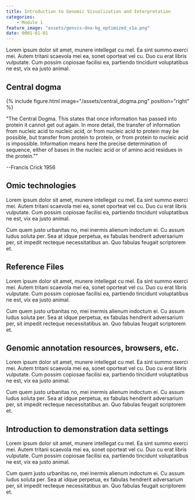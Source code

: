 ```yaml
---
title: Introduction to Genomic Visualization and Interpretation
categories:
    - Module 1
feature_image: "assets/genvis-dna-bg_optimized_v1a.png"
date: 0001-01-01
---
```


Lorem ipsum dolor sit amet, munere intellegat cu mel. Ea sint summo exerci mei. Autem tritani scaevola mei ea, sonet oporteat vel cu. Duo cu erat libris vulputate. Cum possim copiosae facilisi ea, partiendo tincidunt voluptatibus ne est, vix ea justo animal.

## Central dogma

{% include figure.html image="/assets/central_dogma.png" position="right" %}

"The Central Dogma. This states that once information has passed into protein it cannot get out again. In more detail, the transfer of information from nucleic acid to nucleic acid, or from nucleic acid to protein may be possible, but transfer from protein to protein, or from protein to nucleic acid is impossible. Information means here the precise determination of sequence, either of bases in the nucleic acid or of amino acid residues in the protein.""

--Francis Crick 1956

## Omic technologies

Lorem ipsum dolor sit amet, munere intellegat cu mel. Ea sint summo exerci mei. Autem tritani scaevola mei ea, sonet oporteat vel cu. Duo cu erat libris vulputate. Cum possim copiosae facilisi ea, partiendo tincidunt voluptatibus ne est, vix ea justo animal.

Cum quem justo urbanitas no, mei inermis alienum indoctum ei. Cu assum ludus soluta per. Sea at idque perpetua, ex fabulas hendrerit adversarium per, sit impedit recteque necessitatibus an. Quo fabulas feugait scriptorem et.

## Reference Files

Lorem ipsum dolor sit amet, munere intellegat cu mel. Ea sint summo exerci mei. Autem tritani scaevola mei ea, sonet oporteat vel cu. Duo cu erat libris vulputate. Cum possim copiosae facilisi ea, partiendo tincidunt voluptatibus ne est, vix ea justo animal.

Cum quem justo urbanitas no, mei inermis alienum indoctum ei. Cu assum ludus soluta per. Sea at idque perpetua, ex fabulas hendrerit adversarium per, sit impedit recteque necessitatibus an. Quo fabulas feugait scriptorem et.

## Genomic annotation resources, browsers, etc.

Lorem ipsum dolor sit amet, munere intellegat cu mel. Ea sint summo exerci mei. Autem tritani scaevola mei ea, sonet oporteat vel cu. Duo cu erat libris vulputate. Cum possim copiosae facilisi ea, partiendo tincidunt voluptatibus ne est, vix ea justo animal.

Cum quem justo urbanitas no, mei inermis alienum indoctum ei. Cu assum ludus soluta per. Sea at idque perpetua, ex fabulas hendrerit adversarium per, sit impedit recteque necessitatibus an. Quo fabulas feugait scriptorem et.

## Introduction to demonstration data settings

Lorem ipsum dolor sit amet, munere intellegat cu mel. Ea sint summo exerci mei. Autem tritani scaevola mei ea, sonet oporteat vel cu. Duo cu erat libris vulputate. Cum possim copiosae facilisi ea, partiendo tincidunt voluptatibus ne est, vix ea justo animal.

Cum quem justo urbanitas no, mei inermis alienum indoctum ei. Cu assum ludus soluta per. Sea at idque perpetua, ex fabulas hendrerit adversarium per, sit impedit recteque necessitatibus an. Quo fabulas feugait scriptorem et.
